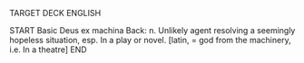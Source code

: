 TARGET DECK
ENGLISH

START
Basic
Deus ex machina
Back: n. Unlikely agent resolving a seemingly hopeless situation, esp. In a play or novel. [latin, = god from the machinery, i.e. In a theatre]
END
